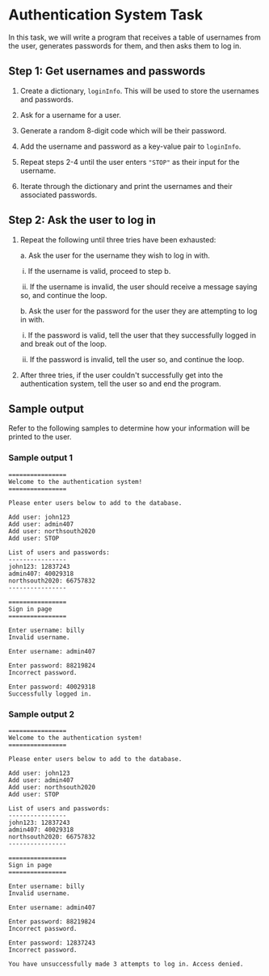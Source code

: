 # Authentication System Task

In this task, we will write a program that receives a table of usernames from the user, generates passwords for them, and then asks them to log in.

## Step 1: Get usernames and passwords

1.  Create a dictionary, `loginInfo`. This will be used to store the usernames and passwords.

2.  Ask for a username for a user.

3.  Generate a random 8-digit code which will be their password.

4.  Add the username and password as a key-value pair to `loginInfo`.

5.  Repeat steps 2-4 until the user enters `"STOP"` as their input for the username.

6.  Iterate through the dictionary and print the usernames and their associated passwords.

## Step 2: Ask the user to log in

1.  Repeat the following until three tries have been exhausted:

    a. Ask the user for the username they wish to log in with.

    ​	i. If the username is valid, proceed to step b.

    ​	ii. If the username is invalid, the user should receive a message saying so, and continue the loop.

    b. Ask the user for the password for the user they are attempting to log in with.

    ​	i. If the password is valid, tell the user that they successfully logged in and break out of the loop.

    ​	ii. If the password is invalid, tell the user so, and continue the loop.

2.  After three tries, if the user couldn't successfully get into the authentication system, tell the user so and end the program.

## Sample output

Refer to the following samples to determine how your information will be printed to the user.

### Sample output 1

```console
================
Welcome to the authentication system!
================

Please enter users below to add to the database.

Add user: john123
Add user: admin407
Add user: northsouth2020
Add user: STOP

List of users and passwords:
----------------
john123: 12837243
admin407: 40029318
northsouth2020: 66757832
----------------
	
================
Sign in page
================

Enter username: billy
Invalid username.

Enter username: admin407

Enter password: 88219824
Incorrect password.

Enter password: 40029318
Successfully logged in.
```

### Sample output 2

```console
================
Welcome to the authentication system!
================

Please enter users below to add to the database.

Add user: john123
Add user: admin407
Add user: northsouth2020
Add user: STOP

List of users and passwords:
----------------
john123: 12837243
admin407: 40029318
northsouth2020: 66757832
----------------
	
================
Sign in page
================

Enter username: billy
Invalid username.

Enter username: admin407

Enter password: 88219824
Incorrect password.

Enter password: 12837243
Incorrect password.

You have unsuccessfully made 3 attempts to log in. Access denied.
```

